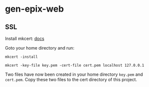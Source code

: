 # gen-epix-web

## SSL

Install mkcert: [docs](https://github.com/FiloSottile/mkcert)

Goto your home directory and run:

`mkcert -install`

`mkcert -key-file key.pem -cert-file cert.pem localhost 127.0.0.1`

Two files have now been created in your home directory `key.pem` and `cert.pem`. Copy these two files to the cert directory of this project.
